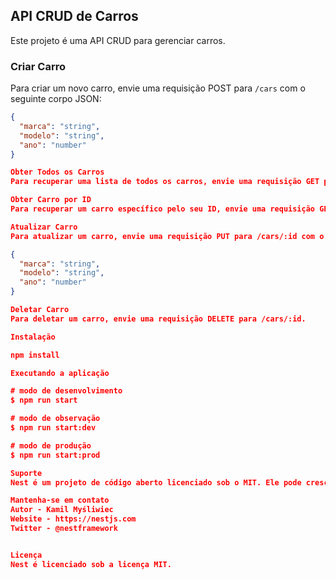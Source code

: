 ## API CRUD de Carros

Este projeto é uma API CRUD para gerenciar carros.

### Criar Carro

Para criar um novo carro, envie uma requisição POST para `/cars` com o seguinte corpo JSON:

```json
{
  "marca": "string",
  "modelo": "string",
  "ano": "number"
}

Obter Todos os Carros
Para recuperar uma lista de todos os carros, envie uma requisição GET para /cars.

Obter Carro por ID
Para recuperar um carro específico pelo seu ID, envie uma requisição GET para /cars/:id.

Atualizar Carro
Para atualizar um carro, envie uma requisição PUT para /cars/:id com o seguinte corpo JSON:

{
  "marca": "string",
  "modelo": "string",
  "ano": "number"
}

Deletar Carro
Para deletar um carro, envie uma requisição DELETE para /cars/:id.

Instalação

npm install

Executando a aplicação

# modo de desenvolvimento
$ npm run start

# modo de observação
$ npm run start:dev

# modo de produção
$ npm run start:prod

Suporte
Nest é um projeto de código aberto licenciado sob o MIT. Ele pode crescer graças aos patrocinadores e apoio dos incríveis apoiadores. Se você gostaria de se juntar a eles, por favor leia mais aqui.

Mantenha-se em contato
Autor - Kamil Myśliwiec
Website - https://nestjs.com
Twitter - @nestframework


Licença
Nest é licenciado sob a licença MIT.
